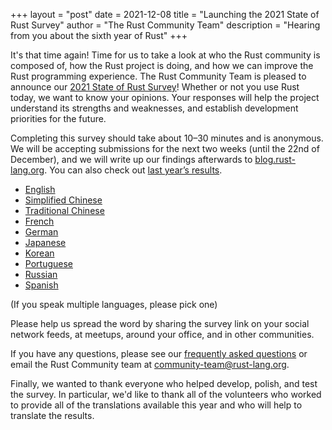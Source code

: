 +++
layout = "post"
date = 2021-12-08
title = "Launching the 2021 State of Rust Survey"
author = "The Rust Community Team"
description = "Hearing from you about the sixth year of Rust"
+++

It's that time again! Time for us to take a look at who the Rust community is composed of, how the Rust project is doing, and how we can improve the Rust programming experience. The Rust Community Team is pleased to announce our [2021 State of Rust Survey][survey]! Whether or not you use Rust today, we want to know your opinions. Your responses will help the project understand its strengths and weaknesses, and establish development priorities for the future.

Completing this survey should take about 10–30 minutes and is anonymous. We will be accepting submissions for the next two weeks (until the 22nd of December), and we will write up our findings afterwards to [blog.rust-lang.org]. You can also check out [last year’s results][2020 survey].

- [English]
- [Simplified Chinese]
- [Traditional Chinese]
- [French]
- [German]
- [Japanese]
- [Korean]
- [Portuguese]
- [Russian]
- [Spanish]

(If you speak multiple languages, please pick one)

Please help us spread the word by sharing the survey link on your social network feeds, at meetups, around your office, and in other communities.

If you have any questions, please see our [frequently asked questions] or email the Rust Community team at [community-team@rust-lang.org].

Finally, we wanted to thank everyone who helped develop, polish, and test the survey. In particular, we'd like to thank all of the volunteers who worked to provide all of the translations available this year and who will help to translate the results.

[blog.rust-lang.org]: https://blog.rust-lang.org
[frequently asked questions]: https://github.com/rust-lang/surveys/blob/main/documents/Community-Survey-FAQ.md
[community-team@rust-lang.org]: mailto:community-team@rust-lang.org
[2020 survey]: https://blog.rust-lang.org/2020/12/16/rust-survey-2020.html

[survey]: https://surveyhero.com/c/jzesmzph
[English]: https://surveyhero.com/c/dauv4jcd
[Portuguese]: https://surveyhero.com/c/bhdqz3hj
[Simplified Chinese]: https://surveyhero.com/c/7rnfv4cf
[French]: https://surveyhero.com/c/y7hb34nm
[Korean]: https://surveyhero.com/c/m3bi3nad
[Spanish]: https://surveyhero.com/c/he7yvafu
[Russian]: https://surveyhero.com/c/xix7rf7d
[Traditional Chinese]: https://surveyhero.com/c/h7guatdt
[German]: https://surveyhero.com/c/pq43azn4
[Japanese]: https://surveyhero.com/c/9pput3ye
